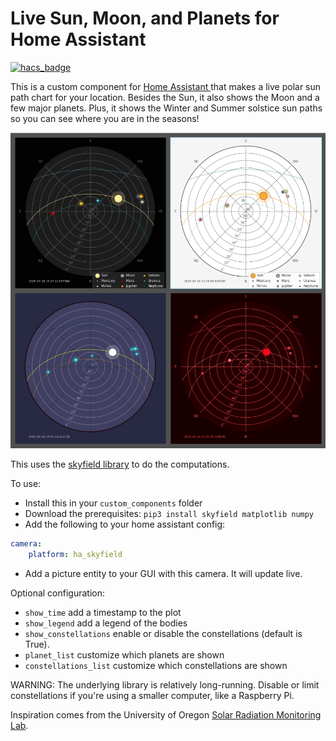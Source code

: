 # Live Sun, Moon, and Planets for Home Assistant

[![hacs_badge](https://img.shields.io/badge/HACS-Custom-orange.svg)](https://github.com/partofthething/ha_skyfield)

This is a custom component for [Home Assistant ](https://www.home-assistant.io/) 
that makes a live polar sun path chart for your location. Besides the Sun, it
also shows the Moon and a few major planets. Plus, it shows the Winter and Summer solstice sun paths so you can see where you are in the seasons!

![Screenshot of the skyfield](screenshot.png)

This uses the [skyfield library](https://rhodesmill.org/skyfield/) to do the computations. 

To use: 

* Install this in your `custom_components` folder
* Download the prerequisites: `pip3 install skyfield matplotlib numpy`
* Add the following to your home assistant config:
```yaml
camera:
    platform: ha_skyfield
```
* Add a picture entity to your GUI with this camera. It will update live.

Optional configuration:

* `show_time` add a timestamp to the plot
* `show_legend` add a legend of the bodies
* `show_constellations` enable or disable the constellations (default is True).
* `planet_list` customize which planets are shown
* `constellations_list` customize which constellations are shown

WARNING: The underlying library is relatively long-running. Disable or limit
constellations if you're using a smaller computer, like a Raspberry Pi.

Inspiration comes from the University of Oregon 
[Solar Radiation Monitoring Lab](http://solardat.uoregon.edu/PolarSunChartProgram.html).


